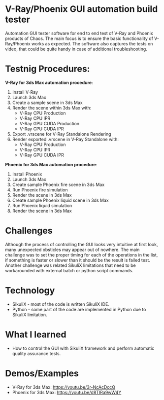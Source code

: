 # V-Ray/Phoenix GUI automation build tester
Automation GUI tester software for end to end test of V-Ray and Phoenix products of Chaos. The main focus is to ensure the basic functionality of V-Ray/Phoenix works as expected. The software also captures the tests on video, that could be quite handy in case of additional troubleshooting.

# Testnig Procedures:

__V-Ray for 3ds Max automation procedure__:
1. Install V-Ray
2. Launch 3ds Max
3. Create a sample scene in 3ds Max
4. Render the scene within 3ds Max with:
    * V-Ray CPU Production
    * V-Ray CPU IPR
    * V-Ray GPU CUDA Production
    * V-Ray CPU CUDA IPR
9. Export .vrscene for V-Ray Standalone Rendering
10. Render exported .vrscene in V-Ray Standalone with:
    * V-Ray CPU Production
    * V-Ray CPU IPR
    * V-Ray GPU CUDA IPR

__Phoenix for 3ds Max automation procedure__:
1. Install Phoenix
2. Launch 3ds Max
3. Create sample Phoenix fire scene in 3ds Max
4. Run Phoenix fire simulation
5. Render the scene in 3ds Max
6. Create sample Phoenix liquid scene in 3ds Max
7. Run Phoenix liquid simulation
8. Render the scene in 3ds Max

# Challenges
Although the process of controlling the GUI looks very intuitive at first look, many unexpected obsticles may appear out of nowhere.
The main challenge was to set the proper timing for each of the operations in the list, if something is faster or slower than it should be the result is failed test. Another challenge was related SikuliX limitations that need to be workarounded with external batch or python script commands.

# Technology
* SikuliX - most of the code is written SikuliX IDE.
* Python - some part of the code are implemented in Python due to SikuliX limitation.

# What I learned
* How to control the GUI with SikuliX framework and perform automatic quality assurance tests.

# Demos/Examples
* V-Ray for 3ds Max: https://youtu.be/3r-NcAcDccQ
* Phoenix for 3ds Max: https://youtu.be/d8TIRa9wW4Y
